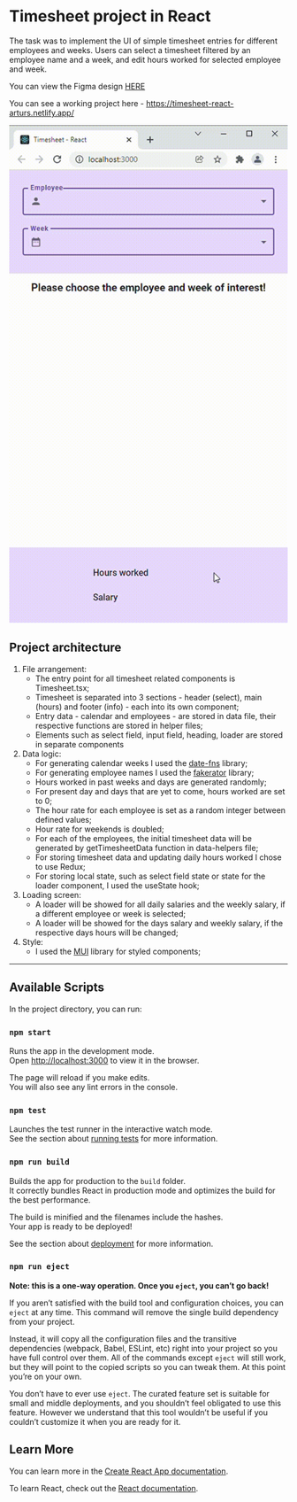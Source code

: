 # Timesheet project in React

The task was to implement the UI of simple timesheet entries for different employees and weeks. 
Users can select a timesheet filtered by an employee name and a week, and edit hours worked 
for selected employee and week.

You can view the Figma design [HERE](https://www.figma.com/file/AdaF4Krqiw8Gt7PLhi6TAv/Material-3-Design-Kit-(Community)-(Copy)?node-id=50995%3A3213)

You can see a working project here - https://timesheet-react-arturs.netlify.app/

![Timesheet GIF](./public/readme-files/Timesheet.gif)

## Project architecture

1. File arrangement:
   - The entry point for all timesheet related components is Timesheet.tsx;
   - Timesheet is separated into 3 sections - header (select), main (hours) and footer (info) - 
   each into its own component;
   - Entry data - calendar and employees - are stored in data file, their respective functions are stored in
   helper files;
   - Elements such as select field, input field, heading, loader are stored in separate components
2. Data logic:
   - For generating calendar weeks I used the [date-fns](https://date-fns.org/docs/Getting-Started) library;
   - For generating employee names I used the [fakerator](https://www.npmjs.com/package/fakerator) library;
   - Hours worked in past weeks and days are generated randomly;
   - For present day and days that are yet to come, hours worked are set to 0;
   - The hour rate for each employee is set as a random integer between defined values;
   - Hour rate for weekends is doubled;
   - For each of the employees, the initial timesheet data will be generated by getTimesheetData function in 
   data-helpers file;
   - For storing timesheet data and updating daily hours worked I chose to use Redux;
   - For storing local state, such as select field state or state for the loader component, 
   I used the useState hook;
3. Loading screen:
   - A loader will be showed for all daily salaries and the weekly salary, if a different employee or week is 
   selected;
   - A loader will be showed for the days salary and weekly salary, if the respective days hours will be changed;
4. Style:
   - I used the [MUI](https://mui.com/) library for styled components;

---

## Available Scripts

In the project directory, you can run:

### `npm start`

Runs the app in the development mode.\
Open [http://localhost:3000](http://localhost:3000) to view it in the browser.

The page will reload if you make edits.\
You will also see any lint errors in the console.

### `npm test`

Launches the test runner in the interactive watch mode.\
See the section about [running tests](https://facebook.github.io/create-react-app/docs/running-tests) for more information.

### `npm run build`

Builds the app for production to the `build` folder.\
It correctly bundles React in production mode and optimizes the build for the best performance.

The build is minified and the filenames include the hashes.\
Your app is ready to be deployed!

See the section about [deployment](https://facebook.github.io/create-react-app/docs/deployment) for more information.

### `npm run eject`

**Note: this is a one-way operation. Once you `eject`, you can’t go back!**

If you aren’t satisfied with the build tool and configuration choices, you can `eject` at any time. This command will remove the single build dependency from your project.

Instead, it will copy all the configuration files and the transitive dependencies (webpack, Babel, ESLint, etc) right into your project so you have full control over them. All of the commands except `eject` will still work, but they will point to the copied scripts so you can tweak them. At this point you’re on your own.

You don’t have to ever use `eject`. The curated feature set is suitable for small and middle deployments, and you shouldn’t feel obligated to use this feature. However we understand that this tool wouldn’t be useful if you couldn’t customize it when you are ready for it.

## Learn More

You can learn more in the [Create React App documentation](https://facebook.github.io/create-react-app/docs/getting-started).

To learn React, check out the [React documentation](https://reactjs.org/).
